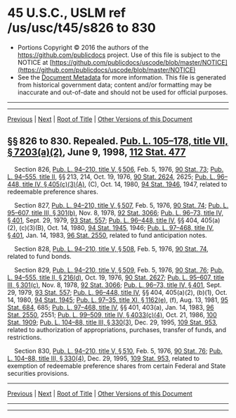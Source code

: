 ---
---

# 45 U.S.C., USLM ref /us/usc/t45/s826 to 830

* Portions Copyright © 2016 the authors of the https://github.com/publicdocs project.
  Use of this file is subject to the NOTICE at [https://github.com/publicdocs/uscode/blob/master/NOTICE](https://github.com/publicdocs/uscode/blob/master/NOTICE)
* See the [Document Metadata](././../../../../..//README.md) for more information.
  This file is generated from historical government data; content and/or formatting may be inaccurate and out-of-date and should not be used for official purposes.

----------
----------

[Previous](./../../../../..//us/usc/t45/ch17/schII/m__us_usc_t45_s825a.md) | [Next](./../../../../..//us/usc/t45/ch17/schII/m__us_usc_t45_s831.md) | [Root of Title](./../../../../../) | [Other Versions of this Document](https://publicdocs.github.io/go/links?ns=uslm&ref=%2Fus%2Fusc%2Ft45%2Fs826+to+830)

## §§ 826 to 830. Repealed. [Pub. L. 105–178, title VII, § 7203(a)(2)][/us/pl/105/178/s7203/a/2], June 9, 1998, [112 Stat. 477][/us/stat/112/477]

    Section 826, [Pub. L. 94–210, title V, § 506][/us/pl/94/210/s506], Feb. 5, 1976, [90 Stat. 73][/us/stat/90/73]; [Pub. L. 94–555, title II][/us/pl/94/555], §§ 213, 214, Oct. 19, 1976, [90 Stat. 2624][/us/stat/90/2624], 2625; [Pub. L. 96–448, title IV, § 405(c)(3)(A)][/us/pl/96/448/s405/c/3/A], (C), Oct. 14, 1980, [94 Stat. 1946][/us/stat/94/1946], 1947, related to redeemable preference shares.

    Section 827, [Pub. L. 94–210, title V, § 507][/us/pl/94/210/s507], Feb. 5, 1976, [90 Stat. 74][/us/stat/90/74]; [Pub. L. 95–607, title III, § 301(b)][/us/pl/95/607/s301/b], Nov. 8, 1978, [92 Stat. 3066][/us/stat/92/3066]; [Pub. L. 96–73, title IV, § 401][/us/pl/96/73/s401], Sept. 29, 1979, [93 Stat. 557][/us/stat/93/557]; [Pub. L. 96–448, title IV][/us/pl/96/448], §§ 404, 405(a)(2), (c)(3)(B), Oct. 14, 1980, [94 Stat. 1945][/us/stat/94/1945], 1946; [Pub. L. 97–468, title IV, § 401][/us/pl/97/468/s401], Jan. 14, 1983, [96 Stat. 2550][/us/stat/96/2550], related to fund anticipation notes.

    Section 828, [Pub. L. 94–210, title V, § 508][/us/pl/94/210/s508], Feb. 5, 1976, [90 Stat. 74][/us/stat/90/74], related to fund bonds.

    Section 829, [Pub. L. 94–210, title V, § 509][/us/pl/94/210/s509], Feb. 5, 1976, [90 Stat. 76][/us/stat/90/76]; [Pub. L. 94–555, title II, § 216(d)][/us/pl/94/555/s216/d], Oct. 19, 1976, [90 Stat. 2627][/us/stat/90/2627]; [Pub. L. 95–607, title III, § 301(c)][/us/pl/95/607/s301/c], Nov. 8, 1978, [92 Stat. 3066][/us/stat/92/3066]; [Pub. L. 96–73, title IV, § 401][/us/pl/96/73/s401], Sept. 29, 1979, [93 Stat. 557][/us/stat/93/557]; [Pub. L. 96–448, title IV][/us/pl/96/448], §§ 404, 405(a)(2), (b)(1), Oct. 14, 1980, [94 Stat. 1945][/us/stat/94/1945]; [Pub. L. 97–35, title XI, § 1162(e)][/us/pl/97/35/s1162/e], (f), Aug. 13, 1981, [95 Stat. 684][/us/stat/95/684], 685; [Pub. L. 97–468, title IV][/us/pl/97/468], §§ 401, 403(a), Jan. 14, 1983, [96 Stat. 2550][/us/stat/96/2550], 2551; [Pub. L. 99–509, title IV, § 4033(c)(4)][/us/pl/99/509/s4033/c/4], Oct. 21, 1986, [100 Stat. 1909][/us/stat/100/1909]; [Pub. L. 104–88, title III, § 330(3)][/us/pl/104/88/s330/3], Dec. 29, 1995, [109 Stat. 953][/us/stat/109/953], related to authorization of appropriations, purchases, transfer of funds, and restrictions.

    Section 830, [Pub. L. 94–210, title V, § 510][/us/pl/94/210/s510], Feb. 5, 1976, [90 Stat. 76][/us/stat/90/76]; [Pub. L. 104–88, title III, § 330(4)][/us/pl/104/88/s330/4], Dec. 29, 1995, [109 Stat. 953][/us/stat/109/953], related to exemption of redeemable preference shares from certain Federal and State securities provisions.

----------

[Previous](./../../../../..//us/usc/t45/ch17/schII/m__us_usc_t45_s825a.md) | [Next](./../../../../..//us/usc/t45/ch17/schII/m__us_usc_t45_s831.md) | [Root of Title](./../../../../../) | [Other Versions of this Document](https://publicdocs.github.io/go/links?ns=uslm&ref=%2Fus%2Fusc%2Ft45%2Fs826+to+830)

----------
----------

[/us/pl/105/178/s7203/a/2]: https://publicdocs.github.io/go/links?ns=uslm&ref=%2Fus%2Fpl%2F105%2F178%2Fs7203%2Fa%2F2
[/us/stat/112/477]: https://publicdocs.github.io/go/links?ns=uslm&ref=%2Fus%2Fstat%2F112%2F477
[/us/pl/94/210/s506]: https://publicdocs.github.io/go/links?ns=uslm&ref=%2Fus%2Fpl%2F94%2F210%2Fs506
[/us/stat/90/73]: https://publicdocs.github.io/go/links?ns=uslm&ref=%2Fus%2Fstat%2F90%2F73
[/us/pl/94/555]: https://publicdocs.github.io/go/links?ns=uslm&ref=%2Fus%2Fpl%2F94%2F555
[/us/stat/90/2624]: https://publicdocs.github.io/go/links?ns=uslm&ref=%2Fus%2Fstat%2F90%2F2624
[/us/pl/96/448/s405/c/3/A]: https://publicdocs.github.io/go/links?ns=uslm&ref=%2Fus%2Fpl%2F96%2F448%2Fs405%2Fc%2F3%2FA
[/us/stat/94/1946]: https://publicdocs.github.io/go/links?ns=uslm&ref=%2Fus%2Fstat%2F94%2F1946
[/us/pl/94/210/s507]: https://publicdocs.github.io/go/links?ns=uslm&ref=%2Fus%2Fpl%2F94%2F210%2Fs507
[/us/stat/90/74]: https://publicdocs.github.io/go/links?ns=uslm&ref=%2Fus%2Fstat%2F90%2F74
[/us/pl/95/607/s301/b]: https://publicdocs.github.io/go/links?ns=uslm&ref=%2Fus%2Fpl%2F95%2F607%2Fs301%2Fb
[/us/stat/92/3066]: https://publicdocs.github.io/go/links?ns=uslm&ref=%2Fus%2Fstat%2F92%2F3066
[/us/pl/96/73/s401]: https://publicdocs.github.io/go/links?ns=uslm&ref=%2Fus%2Fpl%2F96%2F73%2Fs401
[/us/stat/93/557]: https://publicdocs.github.io/go/links?ns=uslm&ref=%2Fus%2Fstat%2F93%2F557
[/us/pl/96/448]: https://publicdocs.github.io/go/links?ns=uslm&ref=%2Fus%2Fpl%2F96%2F448
[/us/stat/94/1945]: https://publicdocs.github.io/go/links?ns=uslm&ref=%2Fus%2Fstat%2F94%2F1945
[/us/pl/97/468/s401]: https://publicdocs.github.io/go/links?ns=uslm&ref=%2Fus%2Fpl%2F97%2F468%2Fs401
[/us/stat/96/2550]: https://publicdocs.github.io/go/links?ns=uslm&ref=%2Fus%2Fstat%2F96%2F2550
[/us/pl/94/210/s508]: https://publicdocs.github.io/go/links?ns=uslm&ref=%2Fus%2Fpl%2F94%2F210%2Fs508
[/us/stat/90/74]: https://publicdocs.github.io/go/links?ns=uslm&ref=%2Fus%2Fstat%2F90%2F74
[/us/pl/94/210/s509]: https://publicdocs.github.io/go/links?ns=uslm&ref=%2Fus%2Fpl%2F94%2F210%2Fs509
[/us/stat/90/76]: https://publicdocs.github.io/go/links?ns=uslm&ref=%2Fus%2Fstat%2F90%2F76
[/us/pl/94/555/s216/d]: https://publicdocs.github.io/go/links?ns=uslm&ref=%2Fus%2Fpl%2F94%2F555%2Fs216%2Fd
[/us/stat/90/2627]: https://publicdocs.github.io/go/links?ns=uslm&ref=%2Fus%2Fstat%2F90%2F2627
[/us/pl/95/607/s301/c]: https://publicdocs.github.io/go/links?ns=uslm&ref=%2Fus%2Fpl%2F95%2F607%2Fs301%2Fc
[/us/stat/92/3066]: https://publicdocs.github.io/go/links?ns=uslm&ref=%2Fus%2Fstat%2F92%2F3066
[/us/pl/96/73/s401]: https://publicdocs.github.io/go/links?ns=uslm&ref=%2Fus%2Fpl%2F96%2F73%2Fs401
[/us/stat/93/557]: https://publicdocs.github.io/go/links?ns=uslm&ref=%2Fus%2Fstat%2F93%2F557
[/us/pl/96/448]: https://publicdocs.github.io/go/links?ns=uslm&ref=%2Fus%2Fpl%2F96%2F448
[/us/stat/94/1945]: https://publicdocs.github.io/go/links?ns=uslm&ref=%2Fus%2Fstat%2F94%2F1945
[/us/pl/97/35/s1162/e]: https://publicdocs.github.io/go/links?ns=uslm&ref=%2Fus%2Fpl%2F97%2F35%2Fs1162%2Fe
[/us/stat/95/684]: https://publicdocs.github.io/go/links?ns=uslm&ref=%2Fus%2Fstat%2F95%2F684
[/us/pl/97/468]: https://publicdocs.github.io/go/links?ns=uslm&ref=%2Fus%2Fpl%2F97%2F468
[/us/stat/96/2550]: https://publicdocs.github.io/go/links?ns=uslm&ref=%2Fus%2Fstat%2F96%2F2550
[/us/pl/99/509/s4033/c/4]: https://publicdocs.github.io/go/links?ns=uslm&ref=%2Fus%2Fpl%2F99%2F509%2Fs4033%2Fc%2F4
[/us/stat/100/1909]: https://publicdocs.github.io/go/links?ns=uslm&ref=%2Fus%2Fstat%2F100%2F1909
[/us/pl/104/88/s330/3]: https://publicdocs.github.io/go/links?ns=uslm&ref=%2Fus%2Fpl%2F104%2F88%2Fs330%2F3
[/us/stat/109/953]: https://publicdocs.github.io/go/links?ns=uslm&ref=%2Fus%2Fstat%2F109%2F953
[/us/pl/94/210/s510]: https://publicdocs.github.io/go/links?ns=uslm&ref=%2Fus%2Fpl%2F94%2F210%2Fs510
[/us/stat/90/76]: https://publicdocs.github.io/go/links?ns=uslm&ref=%2Fus%2Fstat%2F90%2F76
[/us/pl/104/88/s330/4]: https://publicdocs.github.io/go/links?ns=uslm&ref=%2Fus%2Fpl%2F104%2F88%2Fs330%2F4
[/us/stat/109/953]: https://publicdocs.github.io/go/links?ns=uslm&ref=%2Fus%2Fstat%2F109%2F953


